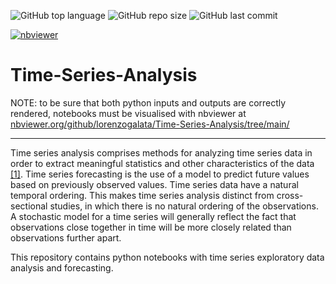 ![GitHub top language](https://img.shields.io/github/languages/top/DataForScience/Timeseries)
![GitHub repo size](https://img.shields.io/github/repo-size/DataForScience/Timeseries)
![GitHub last commit](https://img.shields.io/github/last-commit/DataForScience/Timeseries)

[![nbviewer](https://img.shields.io/badge/view%20in-nbviewer-orange)](https://nbviewer.org/github/lorenzogalata/Time-Series-Analysis/tree/main/)

# Time-Series-Analysis
NOTE: to be sure that both python inputs and outputs are correctly rendered, notebooks must be visualised with nbviewer at [nbviewer.org/github/lorenzogalata/Time-Series-Analysis/tree/main/](https://nbviewer.org/github/lorenzogalata/Time-Series-Analysis/tree/main/) 

---

Time series analysis comprises methods for analyzing time series data in order to extract meaningful statistics and other characteristics of the data 
[[1]](https://en.wikipedia.org/wiki/Time_series). Time series forecasting is the use of a model to predict future values based on previously observed values. Time series data have a natural temporal ordering. This makes time series analysis distinct from cross-sectional studies, in which there is no natural ordering of 
the observations. A stochastic model for a time series will generally reflect the fact that observations close together in time will be more closely related than observations further apart.

This repository contains python notebooks with time series exploratory data analysis and forecasting. 
